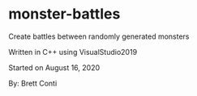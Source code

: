 # monster-battles
Create battles between randomly generated monsters

Written in C++ using VisualStudio2019

Started on August 16, 2020

By: Brett Conti
